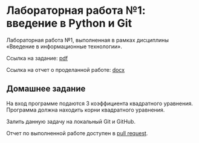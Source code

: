 # Лабораторная работа №1: введение в Python и Git

Лабораторная работа №1, выполненная в рамках дисциплины «Введение в информационные технологии».

Ссылка на задание: [pdf](appendix/task.pdf)

Ссылка на отчет о проделанной работе: [docx](appendix/report.docx)

## Домашнее задание

На вход программе подаются 3 коэффициента квадратного уравнения. Программа должна находить корни квадратного уравнения.

Залить данную задачу на локальный Git и GitHub.

Отчет по выполненной работе доступен в [pull request](https://github.com/PatriotRossii/introduction_to_python_and_git/pull/1).
